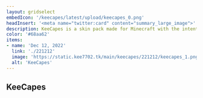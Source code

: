 ```yaml
---
layout: gridselect
embedIcon: '/keecapes/latest/upload/keecapes_0.png'
headInsert: '<meta name="twitter:card" content="summary_large_image">'
description: KeeCapes is a skin pack made for Minecraft with the intention to give players a library of capes that won't be too large in size. KeeCapes only includes official capes and very few unofficial capes, meaning all included capes are high in quality.
color: '#68aa62'
items:
- name: 'Dec 12, 2022'
  link: './221212'
  image: 'https://static.kee7702.tk/main/keecapes/221212/keecapes_1.png'
  alt: 'KeeCapes'
---
```

## KeeCapes
